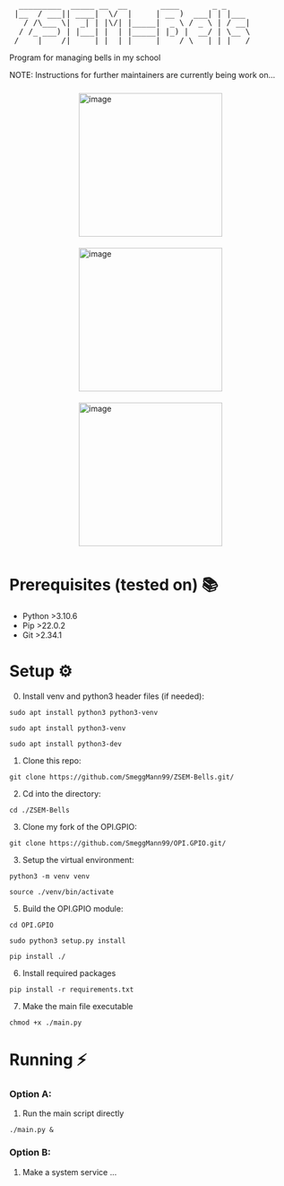 
<pre>
  _________  _____ __  __       ____       _ _     
 |__  / ___|| ____|  \/  |     | __ )  ___| | |___ 
   / /\___ \|  _| | |\/| |_____|  _ \ / _ \ | / __|
  / /_ ___) | |___| |  | |_____| |_) |  __/ | \__ \
 /____|____/|_____|_|  |_|     |____/ \___|_|_|___/
</pre>


Program for managing bells in my school

NOTE: Instructions for further maintainers are currently being work on...

<div style="display: flex; flex-wrap: wrap; justify-content: center; align-items: center;">
    <img src="https://i.imgur.com/CDXbbhS.jpg" alt="image" width="256" height="256" style="margin: 10px;">
    <img src="https://i.imgur.com/X4R9076.jpg" alt="image" width="256" height="256" style="margin: 10px;">
    <img src="https://i.imgur.com/FmvJAQ8.jpg" alt="image" width="256" height="256" style="margin: 10px;">
</div>

# Prerequisites (tested on) 📚
- Python >3.10.6
- Pip >22.0.2
- Git >2.34.1

# Setup ⚙️
0. Install venv  and python3 header files (if needed):
```
sudo apt install python3 python3-venv
```
```
sudo apt install python3-venv
```
```
sudo apt install python3-dev
```
1. Clone this repo:
```
git clone https://github.com/SmeggMann99/ZSEM-Bells.git/
```
2. Cd into the directory:
```
cd ./ZSEM-Bells
```
3. Clone my fork of the OPI.GPIO:
```
git clone https://github.com/SmeggMann99/OPI.GPIO.git/
```
3. Setup the virtual environment:
```
python3 -m venv venv
```
```
source ./venv/bin/activate
```
5. Build the OPI.GPIO module:
```
cd OPI.GPIO
```
```
sudo python3 setup.py install
```
```
pip install ./
```
6. Install required packages
```
pip install -r requirements.txt
```
7. Make the main file executable 
```
chmod +x ./main.py
```

# Running ⚡
### Option A:
1. Run the main script directly
```
./main.py &
```
### Option B:
1. Make a system service
... 

